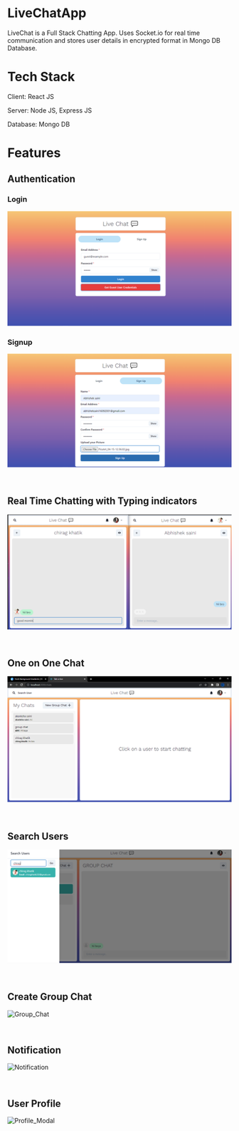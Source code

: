 # LiveChatApp
LiveChat is a Full Stack Chatting App. Uses Socket.io for real time communication and stores user details in encrypted format in Mongo DB Database.

# Tech Stack

Client: React JS

Server: Node JS, Express JS

Database: Mongo DB

# Features

<h2>Authentication</h2>

<h3>Login</h3>

![Login](Screenshots/login.png)

<h3>Signup</h3>

![Signup](Screenshots/Signup.png)

<br />
<h2>Real Time Chatting with Typing indicators</h2>

![Real_Time_Chatting_with_Typing_Indicators](Screenshots/RealTimeChat.png)

<br />
<h2>One on One Chat</h2>

![One on One Chat](Screenshots/OneOnOneChat.png)

<br />
<h2>Search Users</h2>

![Search_Users](Screenshots/SearchUser.png)

<br />
<h2>Create Group Chat</h2>

![Group_Chat](https://user-images.githubusercontent.com/88818731/179344275-70dbec2c-8e81-4a4a-aad8-90fc9bdb8945.png)

<br />
<h2>Notification</h2>

![Notification](https://user-images.githubusercontent.com/88818731/179344281-57b616e9-90b3-4a6d-80f6-b0e474c36825.png)

<br />
<h2>User Profile</h2>

![Profile_Modal](https://user-images.githubusercontent.com/88818731/179344315-bd0d39c5-78ec-41d4-8327-2d7d18079898.png)
